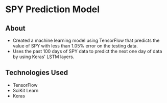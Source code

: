 # SPY Prediction Model

## About 
* Created a machine learning model using TensorFlow that predicts the value of SPY with less than 1.05% error on the testing data.
* Uses the past 100 days of SPY data to predict the next one day of data by using Keras' LSTM layers.

## Technologies Used
* TensorFlow
* SciKit Learn
* Keras
